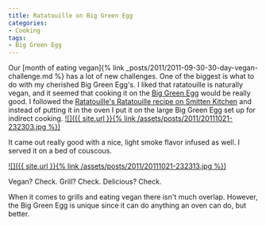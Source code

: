 ```yaml
---
title: Ratatouille on Big Green Egg
categories:
- Cooking
tags:
- Big Green Egg
---
```


Our [month of eating vegan]{% link _posts/2011/2011-09-30-30-day-vegan-challenge.md %} has a lot of new challenges. One of the biggest is what to do with my cherished Big Green Egg's. I liked that ratatouille is naturally vegan, and it seemed that cooking it on the [Big Green Egg](http://biggreenegg.com/) would be really good. I followed the [Ratatouille's Ratatouille recipe on Smitten Kitchen](http://smittenkitchen.com/2007/07/rat-a-too-ee-for-you-ee/) and instead of putting it in the oven I put it on the large Big Green Egg set up for indirect cooking.
[![]({{ site.url }}{% link /assets/posts/2011/20111021-232303.jpg %})](http://thingelstad.com/s/ratatouille-on-big-green-egg/20111021-232303-jpg/img)

It came out really good with a nice, light smoke flavor infused as well. I served it on a bed of couscous.

[![]({{ site.url }}{% link /assets/posts/2011/20111021-232313.jpg %})](http://thingelstad.com/s/ratatouille-on-big-green-egg/20111021-232313-jpg/img)

Vegan? Check. Grill? Check. Delicious? Check.

When it comes to grills and eating vegan there isn't much overlap. However, the Big Green Egg is unique since it can do anything an oven can do, but better.
